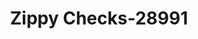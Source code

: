 ---
f_zip-code: 39667
f_state-code: MS
title: Zippy Checks-28991
f_phone: 601-876-0020
f_city-only: Tylertown
f_address: 104 Ball Ave Tylertown
f_location-unique-id: '28991'
slug: zippy-checks-28991
updated-on: '2024-05-30T13:46:58.046Z'
created-on: '2024-05-30T13:36:59.803Z'
published-on: '2024-05-30T13:54:32.469Z'
f_city-state: cms/city/tylertown-ms.md
f_company: cms/company/zippy-checks.md
f_state: cms/state/mississippi.md
layout: '[payday-loan].html'
tags: payday-loan
---